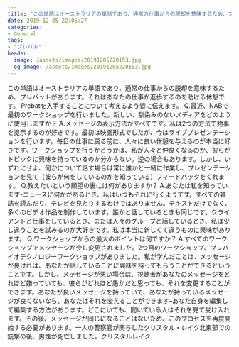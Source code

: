 ```yaml
---
title: "この単語はオーストラリアの単語であり、通常の仕事からの脱却を意味するため、プレバットがあります。"
date: 2019-12-05 22:05:27
categories:
- General
tags:
- "プレバト"
header:
  image: /assets/images/20191205220153.jpg
  og_image: /assets/images/20191205220153.jpg
---
```


この単語はオーストラリアの単語であり、通常の仕事からの脱却を意味するため、プレバットがあります。それはあなたの仕事が進歩するのを助ける休憩です。 Prebatを入手することについて考えるよう皆に伝えます。 Q.最近、NABで最初のワークショップを行いました。新しい、馴染みのないメディアをどのように使用しますか？ A.メッセージの表示方法がすべてです。私は2つの方法で物事を提示するのが好きです。最初は映画形式でしたが、今はライブプレゼンテーションを行います。毎日の仕事に戻る前に、人々に良い休憩を与えるのが本当に好きです。ワークショップを行うかどうかは、私が人々と仲良くなるのか、彼らがトピックに興味を持っているのか分からない。逆の場合もあります。しかし、いずれにせよ、何かについて話す場合は常に誰かと一緒に作業し、プレゼンテーションを見て（彼らが何をしているのかを知っている）フィードバックをくれます。 Q.教えたいという願望の裏には何がありますか？ A.あなたは私を知っています-ニュースに何かがあるとき、私はいつもそれに行くようです。すべての雑誌を読んだり、テレビを見たりするわけではありません。テキストだけでなく、多くのビデオ作品を制作しています。誰かと話しているときも同じです。クライアントと仕事をしているとき、または人々のグループと話しているとき、私は少し違うことを試みるのが大好きです。私は本当に新しくて違うものに興味があります。 Q.ワークショップからの最大のポイントは何ですか？ A.すべてのワークショップでメッセージが少し変更されました。2つ目のワークショップ、プレバイオテクノロジーワークショップがありました。私が学んだことは、メッセージが良ければ、あなたが話していることに興味を持ってもらうことができるということです。しかし、メッセージが悪い場合は、視聴者があなたのメッセージをどれほど嫌っていても、彼らがどれほど愚かだと思っても、それを変更することができます。あなたが良いメッセージを持っていて、あなたが持っているメッセージが良くないなら、あなたはそれを変えることができます–あなた自身を編集して編集する方法があります。どこにいても、聞いている人はそれを見て受け入れます。その後、メッセージが同じになることはないため、このプロセスを再度開始する必要があります。一人の警察官が関与したクリスタル・レイク北東部での銃撃の後、男性が死亡しました。クリスタルレイク
